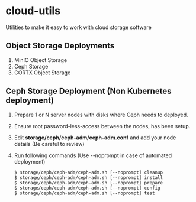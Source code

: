 # cloud-utils
Utilities to make it easy to work with cloud storage software 

## Object Storage Deployments
1. MinIO Object Storage
2. Ceph Storage
3. CORTX Object Storage

## Ceph Storage Deployment (Non Kubernetes deployment)
1. Prepare 1 or N server nodes with disks where Ceph needs to deployed. 

2. Ensure root password-less-access between the nodes, has been setup.
 
3. Edit **storage/ceph/ceph-adm/ceph-adm.conf** and add your node details (Be careful to review)

4. Run following commands (Use --noprompt in case of automated deployment) 

   ```
   $ storage/ceph/ceph-adm/ceph-adm.sh [--noprompt] cleanup  
   $ storage/ceph/ceph-adm/ceph-adm.sh [--noprompt] install
   $ storage/ceph/ceph-adm/ceph-adm.sh [--noprompt] prepare
   $ storage/ceph/ceph-adm/ceph-adm.sh [--noprompt] config
   $ storage/ceph/ceph-adm/ceph-adm.sh [--noprompt] test
   ```
